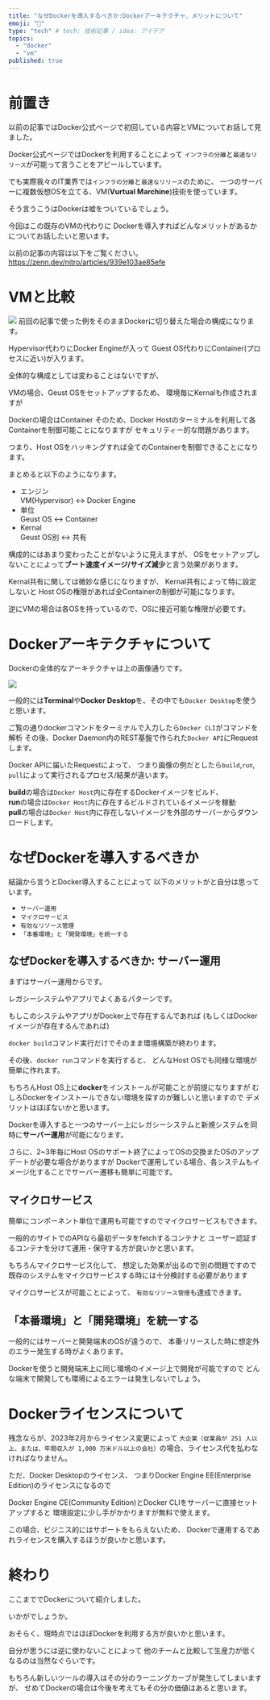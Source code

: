 ```yaml
---
title: "なぜDockerを導入するべきか:Dockerアーキテクチャ、メリットについて"
emoji: "💨"
type: "tech" # tech: 技術記事 / idea: アイデア
topics:
  - "docker"
  - "vm"
published: true
---
```

# 前置き
以前の記事ではDocker公式ページで初回している内容とVMについてお話して見ました。

Docker公式ページではDockerを利用することによって
`インフラの分離`と`最速なリリース`が可能って言うことをアピールしています。

でも実際我々のIT業界では`インフラの分離`と`最速なリリース`のために、
一つのサーバーに複数仮想OSを立てる、VM(**Vurtual Marchine**)技術を使っています。

そう言うこうはDockerは嘘をついているでしょう。

今回はこの既存のVMの代わりに
Dockerを導入すればどんなメリットがあるかについてお話したいと思います。

以前の記事の内容は以下をご覧ください。
https://zenn.dev/nitro/articles/939e103ae85efe

# VMと比較
![](https://storage.googleapis.com/zenn-user-upload/5543cc4c4e9a-20250105.png)
前回の記事で使った例をそのままDockerに切り替えた場合の構成になります。

Hypervisor代わりにDocker Engineが入って
Guest OS代わりにContainer(プロセスに近い)が入ります。

全体的な構成としては変わることはないですが、

VMの場合、Geust OSをセットアップするため、
環境毎にKernalも作成されますが

Dockerの場合はContainer
そのため、Docker Hostのターミナルを利用して各Containerを制御可能ことになりますが
セキュリティー的な問題があります。

つまり、Host OSをハッキングすれば全てのContainerを制御できることになります。

まとめると以下のようになります。

- エンジン  
VM(Hypervisor) ↔ Docker Engine
- 単位  
Geust OS ↔ Container
- Kernal  
Geust OS別 ↔ 共有

構成的にはあまり変わったことがないように見えますが、
OSをセットアップしないことによって**ブート速度イメージ/サイズ減少**と言う効果があります。

Kernal共有に関しては微妙な感じになりますが、
Kernal共有によって特に設定しないと
Host OSの権限があれば全Containerの制御が可能になります。

逆にVMの場合は各OSを持っているので、OSに接近可能な権限が必要です。

# Dockerアーキテクチャについて

Dockerの全体的なアーキテクチャは上の画像通りです。

![](https://storage.googleapis.com/zenn-user-upload/7c342a821ca0-20250111.png)

一般的には**Terminal**や**Docker Desktop**を、その中でも`Docker Desktop`を使うと思います。

ご覧の通りdockerコマンドをターミナルで入力したら`Docker CLI`がコマンドを解析
その後、Docker Daemon内のREST基盤で作られた`Docker API`にRequestします。

Docker APIに届いたRequestによって、
つまり画像の例だとしたら`build`,`run`, `pull`によって実行されるプロセス/結果が違います。

**build**の場合は`Docker Host`内に存在するDockerイメージをビルド、  
**run**の場合は`Docker Host`内に存在するビルドされているイメージを稼動  
**pull**の場合は`Docker Host`内に存在しないイメージを外部のサーバーからダウンロードします。

# なぜDockerを導入するべきか

結論から言うとDocker導入することによって
以下のメリットがと自分は思っています。

- `サーバー運用`
- `マイクロサービス`
- `有効なリソース管理` 
- `「本番環境」と「開発環境」を統一する`

## なぜDockerを導入するべきか: サーバー運用
まずはサーバー運用からです。

レガシーシステムやアプリでよくあるパターンです。

もしこのシステムやアプリがDocker上で存在するんであれば
(もしくはDockerイメージが存在するんであれば)

`docker build`コマンド実行だけでそのまま環境構築が終わります。

その後、`docker run`コマンドを実行すると、
どんなHost OSでも同様な環境が簡単に作れます。

もちろんHost OS上に**docker**をインストールが可能ことが前提になりますが
むしろDockerをインストールできない環境を探すのが難しいと思いますので
デメリットはほぼないかと思います。

Dockerを導入すると一つのサーバー上にレガシーシステムと新規システムを同時に**サーバー運用**が可能になります。

さらに、2~3年毎にHost OSのサポート終了によってOSの交換またOSのアップデートが必要な場合がありますが
Dockerで運用している場合、各システムもイメージ化することでサーバー遷移も簡単に可能です。

## マイクロサービス

簡単にコンポーネント単位で運用も可能ですのでマイクロサービスもできます。

一般的のサイトでのAPIなら最初データをfetchするコンテナと
ユーザー認証するコンテナを分けて運用・保守する方が良いかと思います。

もちろんマイクロサービス化して、
想定した効果が出るので別の問題ですので
既存のシステムをマイクロサービスする時には十分検討する必要があります

マイクロサービスが可能ことによって、 `有効なリソース管理`も達成できます。

## 「本番環境」と「開発環境」を統一する

一般的にはサーバーと開発端末のOSが違うので、
本番リリースした時に想定外のエラー発生する時がよくあります。

Dockerを使うと開発端末上に同じ環境のイメージ上で開発が可能ですので
どんな端末で開発しても環境によるエラーは発生しないでしょう。

# Dockerライセンスについて

残念ならが、2023年2月からライセンス変更によって
`大企業（従業員が 251 人以上、または、年間収入が 1,000 万米ドル以上の会社）`の場合、ライセンス代を払わなければなりません。

ただ、Docker Desktopのライセンス、
つまりDocker Engine EE(Enterprise Edition)のライセンスになるので

Docker Engine CE(Community Edition)とDocker CLIをサーバーに直接セットアップすると
環境設定に少し手がかかりますが無料で使えます。

この場合、ビジニス的にはサポートをもらえないため、
Dockerで運用するであれライセンスを購入するほうが良いかと思います。

# 終わり
ここまででDockerについて紹介しました。

いかがでしょうか。

おそらく、現時点ではほぼDockerを利用する方が良いかと思います。

自分が思うには逆に使わないことによって
他のチームと比較して生産力が低くなるのは当然なぐらいです。

もちろん新しいツールの導入はその分のラーニングカーブが発生してしまいますが、
せめてDockerの場合は今後を考えてもその分の価値はあると思います。